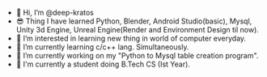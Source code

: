 - 👋 Hi, I’m @deep-kratos
- 😎 Thing I have learned Python, Blender, Android Studio(basic), Mysql, Unity 3d Engine, Unreal Engine(Render and Environment Design til now).
- 👀 I’m interested in learning new thing in world of computer everyday.
- 🌱 I’m currently learning c/c++ lang. Simultaneously.
- 🤔 I’m currently working on my "Python to Mysql table creation program".
- 🙂 I'm currently a student doing B.Tech CS (Ist Year).

<!---
deep-kratos/deep-kratos is a ✨ special ✨ repository because its `README.md` (this file) appears on your GitHub profile.
You can click the Preview link to take a look at your changes.
--->
